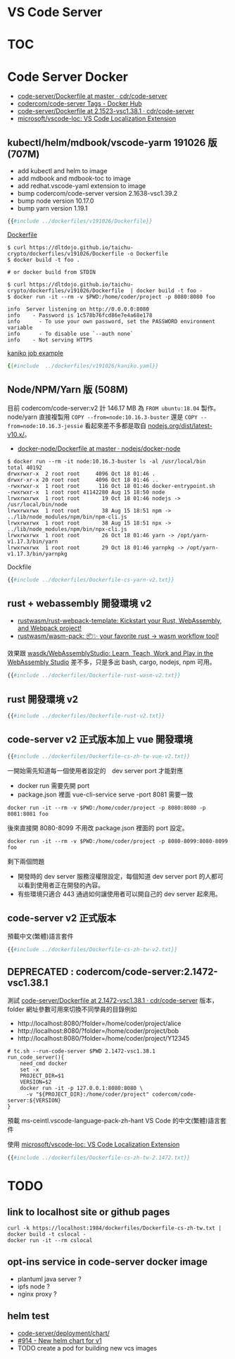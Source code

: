 # VS Code Server

# TOC
<!-- toc -->

# Code Server Docker 

- [code-server/Dockerfile at master · cdr/code-server](https://github.com/cdr/code-server/blob/master/Dockerfile)
- [codercom/code-server Tags - Docker Hub](https://hub.docker.com/r/codercom/code-server/tags)
- [code-server/Dockerfile at 2.1523-vsc1.38.1 · cdr/code-server](https://github.com/cdr/code-server/blob/2.1523-vsc1.38.1/Dockerfile)
- [microsoft/vscode-loc: VS Code Localization Extension](https://github.com/Microsoft/vscode-loc)

## kubectl/helm/mdbook/vscode-yarm 191026 版 (707M)

- add kubectl and helm to image
- add mdbook and mdbook-toc to image
- add redhat.vscode-yaml extension to image
- bump codercom/code-server version 2.1638-vsc1.39.2
- bump node version 10.17.0
- bump yarn version 1.19.1

```dockerfile
{{#include ../dockerfiles/v191026/Dockerfile}}
```

[Dockerfile](https://dltdojo.github.io/taichu-crypto/dockerfiles/v191026/Dockerfile)

```shell
$ curl https://dltdojo.github.io/taichu-crypto/dockerfiles/v191026/Dockerfile -o Dockerfile
$ docker build -t foo .

# or docker build from STDIN

$ curl https://dltdojo.github.io/taichu-crypto/dockerfiles/v191026/Dockerfile  | docker build -t foo -
$ docker run -it --rm -v $PWD:/home/coder/project -p 8080:8080 foo 

info  Server listening on http://0.0.0.0:8080
info    - Password is 1c578b76fcd86e7e4a68e178
info      - To use your own password, set the PASSWORD environment variable
info      - To disable use `--auth none`
info    - Not serving HTTPS
```

[kaniko job example](https://dltdojo.github.io/taichu-crypto/dockerfiles/v191026/kaniko.yaml)

```yaml
{{#include  ../dockerfiles/v191026/kaniko.yaml}}
```



## Node/NPM/Yarn 版 (508M)

目前 codercom/code-server:v2 計 146.17 MB 為 `FROM ubuntu:18.04` 製作。node/yarn 直接複製用 `COPY --from=node:10.16.3-buster` 還是 `COPY --from=node:10.16.3-jessie` 看起來差不多都是取自 [nodejs.org/dist/latest-v10.x/](https://nodejs.org/dist/latest-v10.x/)。

- [docker-node/Dockerfile at master · nodejs/docker-node](https://github.com/nodejs/docker-node/blob/master/10/buster/Dockerfile)

```
$ docker run --rm -it node:10.16.3-buster ls -al /usr/local/bin
total 40192
drwxrwxr-x  2 root root     4096 Oct 18 01:46 .
drwxr-xr-x 20 root root     4096 Oct 18 01:46 ..
-rwxrwxr-x  1 root root      116 Oct 18 01:46 docker-entrypoint.sh
-rwxrwxr-x  1 root root 41142280 Aug 15 18:50 node
lrwxrwxrwx  1 root root       19 Oct 18 01:46 nodejs -> /usr/local/bin/node
lrwxrwxrwx  1 root root       38 Aug 15 18:51 npm -> ../lib/node_modules/npm/bin/npm-cli.js
lrwxrwxrwx  1 root root       38 Aug 15 18:51 npx -> ../lib/node_modules/npm/bin/npx-cli.js
lrwxrwxrwx  1 root root       26 Oct 18 01:46 yarn -> /opt/yarn-v1.17.3/bin/yarn
lrwxrwxrwx  1 root root       29 Oct 18 01:46 yarnpkg -> /opt/yarn-v1.17.3/bin/yarnpkg
```

Dockfile

```dockerfile
{{#include ../dockerfiles/Dockerfile-cs-yarn-v2.txt}}
```

## rust + webassembly 開發環境 v2

- [rustwasm/rust-webpack-template: Kickstart your Rust, WebAssembly, and Webpack project!](https://github.com/rustwasm/rust-webpack-template)
- [rustwasm/wasm-pack: 📦✨ your favorite rust -> wasm workflow tool!](https://github.com/rustwasm/wasm-pack)

效果跟 [wasdk/WebAssemblyStudio: Learn, Teach, Work and Play in the WebAssembly Studio](https://github.com/wasdk/WebAssemblyStudio) 差不多，只是多出 bash, cargo, nodejs, npm 可用。


```dockerfile
{{#include ../dockerfiles/Dockerfile-rust-wasm-v2.txt}}
```

## rust 開發環境 v2

```dockerfile
{{#include ../dockerfiles/Dockerfile-rust-v2.txt}}
```

## code-server v2 正式版本加上 vue 開發環境

```dockerfile
{{#include ../dockerfiles/Dockerfile-cs-zh-tw-vue-v2.txt}}
```

一開始需先知道每一個使用者設定的　dev server port 才能對應

- docker run 需要先開 port
- package.json 裡面 vue-cli-service serve -port 8081 需要一致

```
docker run -it --rm -v $PWD:/home/coder/project -p 8080:8080 -p 8081:8081 foo
```

後來直接開 8080-8099 不用改 package.json 裡面的 port 設定。

```
docker run -it --rm -v $PWD:/home/coder/project -p 8080-8099:8080-8099 foo
```

剩下兩個問題

- 開發時的 dev server 服務沒權限設定，每個知道 dev server port 的人都可以看到使用者正在開發的內容。
- 有些環境只適合 443 通過如何讓使用者可以開自己的 dev server 起來用。

## code-server v2 正式版本

預載中文(繁體)語言套件

```dockerfile
{{#include ../dockerfiles/Dockerfile-cs-zh-tw-v2.txt}}
```

## DEPRECATED : codercom/code-server:2.1472-vsc1.38.1

測試 [code-server/Dockerfile at 2.1472-vsc1.38.1 · cdr/code-server](https://github.com/cdr/code-server/blob/2.1472-vsc1.38.1/Dockerfile) 版本，folder 網址參數可用來切換不同學員的目錄例如

- http://localhost:8080/?folder=/home/coder/project/alice
- http://localhost:8080/?folder=/home/coder/project/bob
- http://localhost:8080/?folder=/home/coder/project/Y12345


```
# tc.sh --run-code-server $PWD 2.1472-vsc1.38.1
run_code_server(){
    need_cmd docker
    set -x
    PROJECT_DIR=$1
    VERSION=$2
    docker run -it -p 127.0.0.1:8080:8080 \
      -v "${PROJECT_DIR}:/home/coder/project" codercom/code-server:${VERSION}
}
```

預載 ms-ceintl.vscode-language-pack-zh-hant VS Code 的中文(繁體)語言套件

使用 [microsoft/vscode-loc: VS Code Localization Extension](https://github.com/Microsoft/vscode-loc)

```dockerfile
{{#include ../dockerfiles/Dockerfile-cs-zh-tw-2.1472.txt}}
```

# TODO

## link to localhost site or github pages

```shell
curl -k https://localhost:1984/dockerfiles/Dockerfile-cs-zh-tw.txt | docker build -t cslocal -
docker run -it --rm cslocal
```

## opt-ins service in code-server docker image

- plantuml java server ?
- ipfs node ?
- nginx proxy ?

## helm test

- [code-server/deployment/chart/](https://github.com/cdr/code-server/tree/master/deployment/chart)
- [#914 - New helm chart for v1](https://github.com/cdr/code-server/pull/917/files)
- TODO create a pod for building new vcs images  